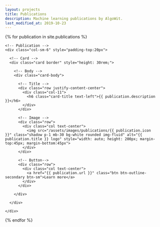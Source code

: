 ```yaml
---
layout: projects
title: Publications
description: Machine learning publications by AlgoWit.
last_modified_at: 2019-10-23
---
```


<div class="row">

  <!-- Looping through publications -->
  {% for publication in site.publications %}

    <!-- Publication -->
    <div class="col-sm-6" style="padding-top:20px">
      
      <!-- Card -->
      <div class="card border" style="height: 30rem;">
        
        <!-- Body -->
        <div class="card-body">
          
          <!-- Title -->
          <div class="row justify-content-center">
            <div class="col-11">
              <h6 class="card-title text-left">{{ publication.description }}</h6>
            </div>
          </div>
          
          <!-- Image -->
          <div class="row">
            <div class="col text-center">
              <img src="/assets/images/publications/{{ publication.icon }}" class="shadow p-1 mb-30 bg-white rounded img-fluid" alt="{{ publication.title }} logo" style="width: auto; height: 200px; margin-top:45px; margin-bottom:45px">
            </div>
          </div>
          
          <!-- Button-->
          <div class="row">
            <div class="col text-center">
              <a href="{{ publication.url }}" class="btn btn-outline-secondary btn-sm">Learn more</a>
            </div>
          </div>

        </div>
      
      </div>
  
    </div>

  {% endfor %}

</div>
